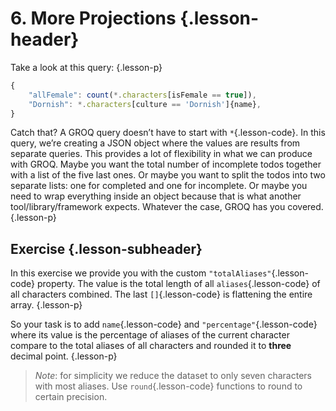# 6. More Projections {.lesson-header}

Take a look at this query: {.lesson-p}

```js {.lesson-pre}
{
    "allFemale": count(*.characters[isFemale == true]),
    "Dornish": *.characters[culture == 'Dornish']{name},
}
```

Catch that? A GROQ query doesn’t have to start with `*`{.lesson-code}. In this query, we’re creating a JSON object where the values are results from separate queries. This provides a lot of flexibility in what we can produce with GROQ. Maybe you want the total number of incomplete todos together with a list of the five last ones. Or maybe you want to split the todos into two separate lists: one for completed and one for incomplete. Or maybe you need to wrap everything inside an object because that is what another tool/library/framework expects. Whatever the case, GROQ has you covered. {.lesson-p}

## Exercise {.lesson-subheader}

In this exercise we provide you with the custom `"totalAliases"`{.lesson-code} property. The value is the total length of all `aliases`{.lesson-code} of all characters combined. The last `[]`{.lesson-code} is flattening the entire array. {.lesson-p}

So your task is to add `name`{.lesson-code} and `"percentage"`{.lesson-code} where its value is the percentage of aliases of the current character compare to the total aliases of all characters and rounded it to **three** decimal point. {.lesson-p}

> _Note_: for simplicity we reduce the dataset to only seven characters with most aliases. Use `round`{.lesson-code} functions to round to certain precision.
